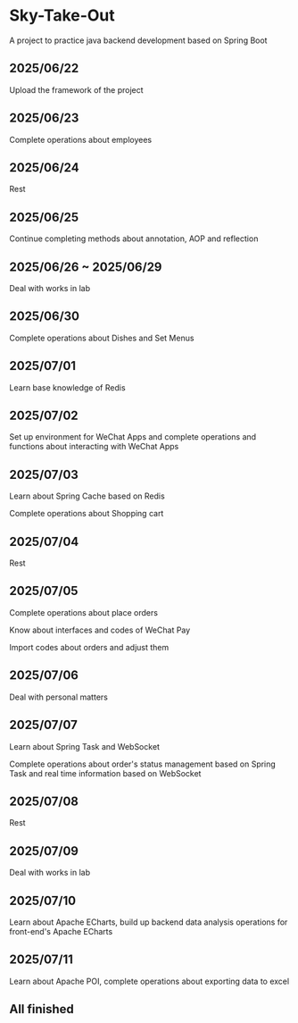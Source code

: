 # Sky-Take-Out

A project to practice java backend development based on Spring Boot

## 2025/06/22

Upload the framework of the project

## 2025/06/23

Complete operations about employees

## 2025/06/24

Rest

## 2025/06/25

Continue completing methods about annotation, AOP and reflection

## 2025/06/26 ~ 2025/06/29

Deal with works in lab

## 2025/06/30

Complete operations about Dishes and Set Menus

## 2025/07/01

Learn base knowledge of Redis

## 2025/07/02

Set up environment for WeChat Apps and complete operations and functions about interacting with WeChat Apps

## 2025/07/03

Learn about Spring Cache based on Redis

Complete operations about Shopping cart

## 2025/07/04

Rest

## 2025/07/05

Complete operations about place orders

Know about interfaces and codes of WeChat Pay

Import codes about orders and adjust them

## 2025/07/06

Deal with personal matters

## 2025/07/07

Learn about Spring Task and WebSocket

Complete operations about order's status management based on Spring Task and real time information based on WebSocket

## 2025/07/08

Rest

## 2025/07/09

Deal with works in lab

## 2025/07/10

Learn about Apache ECharts, build up backend data analysis operations for front-end's Apache ECharts

## 2025/07/11

Learn about Apache POI, complete operations about exporting data to excel

## All finished
